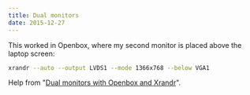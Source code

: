 ```yaml
---
title: Dual monitors
date: 2015-12-27
---
```


This worked in Openbox, where my second monitor is placed above the laptop screen:

```bash
xrandr --auto --output LVDS1 --mode 1366x768 --below VGA1
```

Help from "[Dual monitors with Openbox and Xrandr](https://web.archive.org/web/20151214195159/https://travisred.github.io/dual-monitors-with-openbox-and-xrandr/)".
